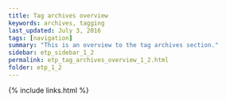 ```yaml
---
title: Tag archives overview
keywords: archives, tagging
last_updated: July 3, 2016
tags: [navigation]
summary: "This is an overview to the tag archives section."
sidebar: etp_sidebar_1_2
permalink: etp_tag_archives_overview_1_2.html
folder: etp_1_2
---
```


{% include links.html %}
